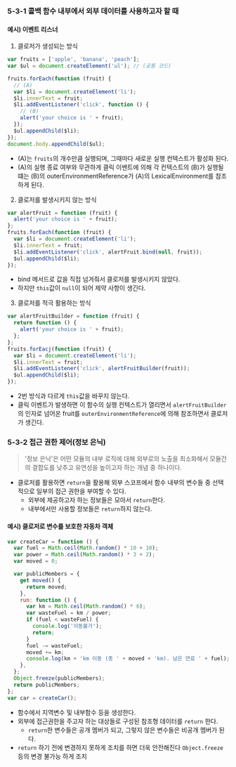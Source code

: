 ### 5-3-1 콜백 함수 내부에서 외부 데이터를 사용하고자 할 때

#### 예시) 이벤트 리스너

1. 클로저가 생성되는 방식

```js
var fruits = ['apple', 'banana', 'peach'];
var $ul = document.createElement('ul'); // (공통 코드)

fruits.forEach(function (fruit) {
  // (A)
  var $li = document.createElement('li');
  $li.innerText = fruit;
  $li.addEventListener('click', function () {
    // (B)
    alert('your choice is ' + fruit);
  });
  $ul.appendChild($li);
});
document.body.appendChild($ul);
```

- (A)는 `fruits`의 개수만큼 실행되며, 그때마다 새로운 실행 컨텍스트가 활성화 된다.
- (A)의 실행 종료 여부와 무관하게 클릭 이벤트에 의해 각 컨텍스트의 (B)가 실행될 떄는 (B)의 outerEnvironmentReference가 (A)의 LexicalEnvironment를 참조하게 된다.

2. 클로저를 발생시키지 않는 방식

```js
var alertFruit = function (fruit) {
  alert('your choice is ' + fruit);
};
fruits.forEach(function (fruit) {
  var $li = document.createElement('li');
  $li.innerText = fruit;
  $li.addEventListener('click', alertFruit.bind(null, fruit));
  $ul.appendChild($li);
});
```

- bind 메서드로 값을 직접 넘겨줘서 클로저를 발생시키지 않았다.
- 하지만 `this`값이 `null`이 되어 제약 사항이 생긴다.

3. 클로저를 적극 활용하는 방식

```js
var alertFruitBuilder = function (fruit) {
  return function () {
    alert('your choice is ' + fruit);
  };
};
fruits.forEacj(function (fruit) {
  var $li = document.createElement('li');
  $li.innerText = fruit;
  $li.addEventListener('click', alertFruitBuilder(fruit));
  $ul.appendChild($li);
});
```

- 2번 방식과 다르게 `this`값을 바꾸지 않는다.
- 클릭 이벤트가 발생하면 이 함수의 실행 컨텍스트가 열리면서 `alertFruitBuilder`의 인자로 넘어온 fruit를 `outerEnvironmentReference`에 의해 참조하면서 클로저가 생긴다.

### 5-3-2 접근 권한 제어(정보 은닉)

> '정보 은닉'은 어떤 모듈의 내부 로직에 대해 외부로의 노출을 최소화해서 모듈간의 결합도를 낮추고 유연성을 높이고자 하는 개념 중 하나이다.

- 클로저를 활용하면 `return`을 활용해 외부 스코프에서 함수 내부의 변수들 중 선택적으로 일부의 접근 권한을 부여할 수 있다.
  - 외부에 제공하고자 하는 정보들은 모아서 `return`한다.
  - 내부에서만 사용할 정보들은 `return`하지 않는다.

#### 예시) 클로저로 변수를 보호한 자동차 객체

```js
var createCar = function () {
  var fuel = Math.ceil(Math.random() * 10 + 10);
  var power = Math.ceil(Math.random() * 3 + 2);
  var moved = 0;

  var publicMembers = {
    get moved() {
      return moved;
    },
    run: function () {
      var km = Math.ceil(Math.random() * 6);
      var wasteFuel = km / power;
      if (fuel < wasteFuel) {
        console.log('이동불가');
        return;
      }
      fuel -= wasteFuel;
      moved += km;
      console.log(km + 'km 이동 (총 ' + moved + 'km). 남은 연료 ' + fuel);
    },
  };
  Object.freeze(publicMembers);
  return publicMembers;
};
var car = createCar();
```

- 함수에서 지역변수 및 내부함수 등을 생성한다.
- 외부에 접근권한을 주고자 하는 대상들로 구성된 참조형 데이터를 `return` 한다.
  - `return`한 변수들은 공개 멤버가 되고, 그렇지 않은 변수들은 비공개 멤버가 된다.
- `return` 하기 전에 변경하지 못하게 조치를 하면 더욱 안전해진다 `Object.freeze` 등의 변경 불가능 하게 조치
